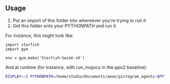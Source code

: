 ## Usage

1. Put an import of this folder into whereever you're trying to run it
2. Get this folder onto your PYTHONPATH and run it

For instance, this might look like:

```python3
import starfish
import gym

env = gym.make('Starfish-SwimX-v0')
```

And at runtime (for instance, with run_mujoco in the ppo2 baseline):
```bash 
DISPLAY=:1 PYTHONPATH=/home/studio/Documents/aman/pictogram_agents:$PYTHONPATH python run_mujoco.py --env Starfish-SwimX-v0 --num-timesteps 201000 --logdir starfish_logs
```